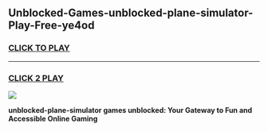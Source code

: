 
## Unblocked-Games-unblocked-plane-simulator-Play-Free-ye4od
<h3>
<a href="https://premium76.site?title=unblocked-plane-simulator&ref=18A1">CLICK TO PLAY</a></h3>
<hr>

<h3>
<a href="https://premium76.site?title=unblocked-plane-simulator&ref=18A1">CLICK 2 PLAY</a>
  
</h3>

<a href="https://premium76.site?title=unblocked-plane-simulator&ref=18A1"><img src="https://clearcache.store/games.png"></a>


**unblocked-plane-simulator games unblocked: Your Gateway to Fun and Accessible Online Gaming**
